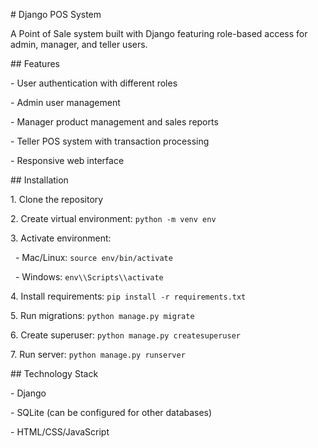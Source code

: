 \# Django POS System



A Point of Sale system built with Django featuring role-based access for admin, manager, and teller users.



\## Features



\- User authentication with different roles

\- Admin user management

\- Manager product management and sales reports

\- Teller POS system with transaction processing

\- Responsive web interface



\## Installation



1\. Clone the repository  

2\. Create virtual environment: `python -m venv env`  

3\. Activate environment:  

&nbsp;  - Mac/Linux: `source env/bin/activate`  

&nbsp;  - Windows: `env\\Scripts\\activate`  

4\. Install requirements: `pip install -r requirements.txt`  

5\. Run migrations: `python manage.py migrate`  

6\. Create superuser: `python manage.py createsuperuser`  

7\. Run server: `python manage.py runserver`



\## Technology Stack



\- Django  

\- SQLite (can be configured for other databases)  

\- HTML/CSS/JavaScript




